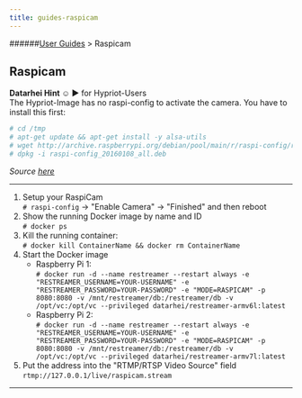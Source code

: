 ```yaml
---
title: guides-raspicam
---
```


######[User Guides](../docs/guides-index.html) > Raspicam 
## Raspicam

**Datarhei Hint ☺ ►**  for Hypriot-Users   
The Hypriot-Image has no raspi-config to activate the camera. You have to install this first:

```sh
# cd /tmp
# apt-get update && apt-get install -y alsa-utils
# wget http://archive.raspberrypi.org/debian/pool/main/r/raspi-config/raspi-config_20160108_all.deb
# dpkg -i raspi-config_20160108_all.deb
```

*Source <a target= "_blank" href="https://github.com/snubbegbg">here</a>*

---

1. Setup your RaspiCam  
  `# raspi-config` -> "Enable Camera" -> "Finished" and then reboot  
2. Show the running Docker image by name and ID   
  `# docker ps`
3. Kill the running container:  
  `# docker kill ContainerName && docker rm ContainerName`
4. Start the Docker image  
   * Raspberry Pi 1:   
  `# docker run -d --name restreamer --restart always -e "RESTREAMER_USERNAME=YOUR-USERNAME" -e "RESTREAMER_PASSWORD=YOUR-PASSWORD" -e "MODE=RASPICAM" -p 8080:8080 -v /mnt/restreamer/db:/restreamer/db -v /opt/vc:/opt/vc --privileged datarhei/restreamer-armv6l:latest`
   * Raspberry Pi 2:   
  `# docker run -d --name restreamer --restart always -e "RESTREAMER_USERNAME=YOUR-USERNAME" -e "RESTREAMER_PASSWORD=YOUR-PASSWORD" -e "MODE=RASPICAM" -p 8080:8080 -v /mnt/restreamer/db:/restreamer/db -v /opt/vc:/opt/vc --privileged datarhei/restreamer-armv7l:latest`
5. Put the address into the "RTMP/RTSP Video Source" field  
   `rtmp://127.0.0.1/live/raspicam.stream`   
   
---